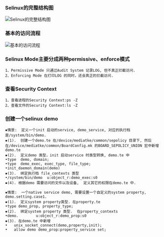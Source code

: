 ### Selinux的完整结构图
![Selinux的完整结构图](https://i.imgur.com/5Rn4rrY.png)

### 基本的访问流程
![基本的访问流程](https://i.imgur.com/cPqqrSZ.png)

### Selinux Mode主要分成两种permissive、enforce模式
	1、Permissive Mode 只通过Audit System 记录LOG, 但不真正拦截访问.
   	2、Enforcing Mode 在打印LOG 的同时，还会真正的拦截访问.

### 查看Security Context
	1、查看进程的Security Context:ps -Z 
	2、查看文件的Security Context:ls -Z

### 创建一个selinux demo
	▪情景:  定义一个init 启动的service, demo_service, 对应的执行档是/system/bin/demo.
	▪(1).  创建一个demo.te 在/device/mediatke/common/sepolicy 目录下, 然后在/device/mediatke/common/BoardConfig.mk 的BOARD_SEPOLICY_UNION 宏中新增 demo.te
	▪(2).  定义demo 类型，init 启动service 时类型转换, demo.te 中
	•type  demo, domain;
	•type  demo_exec, exec_type, file_type;
	•init_daemon_domain(demo)
	▪(3).  绑定执行档 file_contexts 类型
	•/system/bin/demo  u:object_r:demo_exec:s0
	▪(4). 根据demo 需要访问的文件以及设备,  定义其它的权限在demo.te 中.

	▪情景:  一个native service demo, 需要设置一个自定义的system property,  demo.setting.case1.
	▪(1).  定义system property类型. 在property.te
	•type demo_prop, property_type;
	▪(2).  绑定system property 类型.  在property_contexts
	•demo.        u:object_r:demo_prop:s0
	▪(3). 在demo.te 中新增
	•   unix_socket_connect(demo,property,init);
	•   allow demo demo_prop:property_service set;
